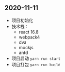 ## 2020-11-11

- 项目初始化
- 技术栈：
  - react 16.8
  - webpack4
  - dva
  - mockjs
  - antd
- 项目启动 `yarn run start`
- 项目打包 `yarn run build`
